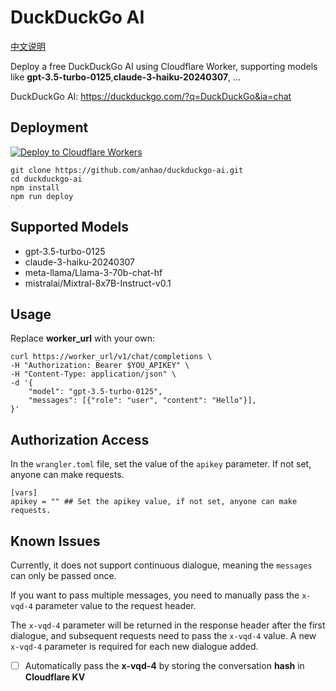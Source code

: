 # DuckDuckGo AI

[中文说明](README.zh.md)

Deploy a free DuckDuckGo AI using Cloudflare Worker, supporting models like **gpt-3.5-turbo-0125**,**claude-3-haiku-20240307**, ...

DuckDuckGo AI: https://duckduckgo.com/?q=DuckDuckGo&ia=chat

## Deployment

[![Deploy to Cloudflare Workers](https://deploy.workers.cloudflare.com/button)](https://deploy.workers.cloudflare.com/?url=https://github.com/anhao/duckduckgo-ai)


```shell
git clone https://github.com/anhao/duckduckgo-ai.git
cd duckduckgo-ai
npm install
npm run deploy
```

## Supported Models

- gpt-3.5-turbo-0125
- claude-3-haiku-20240307
- meta-llama/Llama-3-70b-chat-hf
- mistralai/Mixtral-8x7B-Instruct-v0.1

## Usage

Replace **worker_url** with your own:

```shell
curl https://worker_url/v1/chat/completions \
-H "Authorization: Bearer $YOU_APIKEY" \
-H "Content-Type: application/json" \
-d '{
    "model": "gpt-3.5-turbo-0125",
    "messages": [{"role": "user", "content": "Hello"}],
}'
```

## Authorization Access

In the `wrangler.toml` file, set the value of the `apikey` parameter. If not set, anyone can make requests.

```
[vars]
apikey = "" ## Set the apikey value, if not set, anyone can make requests.
```

## Known Issues

Currently, it does not support continuous dialogue, meaning the `messages` can only be passed once.

If you want to pass multiple messages, you need to manually pass the `x-vqd-4` parameter value to the request header.

The `x-vqd-4` parameter will be returned in the response header after the first dialogue, and subsequent requests need
to pass the `x-vqd-4` value. A new `x-vqd-4` parameter is required for each new dialogue added.

- [ ] Automatically pass the **x-vqd-4** by storing the conversation **hash** in **Cloudflare KV**